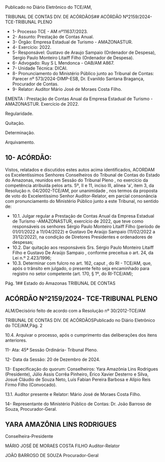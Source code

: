 Publicado  no  Diário  Eletrônico do TCE/AM,

TRIBUNAL DE CONTAS DIV. DE ACÓRDÃOS## ACÓRDÃO Nº2159/2024- TCE-TRIBUNAL PLENO

- 1- Processo TCE - AM nº11637/2023.
- 2- Assunto: Prestação de Contas Anual.
- 3- Órgão: Empresa Estadual de Turismo - AMAZONASTUR.
- 4- Exercício: 2022.
- 5- Responsável: Gustavo  de  Araujo  Sampaio  (Ordenador  de  Despesa),  Sergio  Paulo Monteiro Litaiff Filho (Ordenador de Despesa).
- 6- Advogado: Ruy S L Mendonca - OAB/AM A867.
- 7- Unidade Técnica: DICAI.
- 8- Pronunciamento  do  Ministério  Público  junto  ao  Tribunal  de  Contas: Parecer  nº 573/2024-DIMP-ESB, Dr. Evanildo Santana Bragança, Procurador de Contas.
- 9- Relator: Auditor Mário José de Moraes Costa Filho.

EMENTA :  Prestação de Contas Anual da Empresa Estadual  de  Turismo  -  AMAZONASTUR.  Exercício de 2022.

Regularidade.

Quitação.

Determinação.

Arquivamento.

## 10-  ACÓRDÃO:

Vistos, relatados e discutidos estes autos acima identificados, ACORDAM os Excelentíssimos Senhores Conselheiros do Tribunal de Contas do Estado do Amazonas, reunidos em Sessão do Tribunal Pleno , no exercício da competência atribuída pelos arts. 5º, II e  11,  inciso  III, alínea  'a', item  3,  da  Resolução  n.  04/2002-TCE/AM, por unanimidade , nos termos da proposta de voto do Excelentíssimo Senhor Auditor-Relator, em parcial consonância com pronunciamento do Ministério Público junto a este Tribunal, no sentido de:

- 10.1. Julgar regular a Prestação de Contas Anual da Empresa Estadual de Turismo -AMAZONASTUR,  exercício  de  2022,  que  teve como responsáveis os senhores Sérgio Paulo Monteiro Litaiff Filho (período de 01/01/2022 a 11/04/2022) e Gustavo De Araújo Sampaio (11/02/2022  a  31/12/2022),  na  condição  de  Diretores  Presidentes  e ordenadores de despesas;
- 10.2. Dar  quitação aos  responsáveis Srs.  Sérgio  Paulo  Monteiro  Litaiff Filho e Gustavo De Araújo Sampaio , conforme preceitua o art. 24, da Lei n.º 2.423/1996;
- 10.3. Determinar com fulcro no art. 162, caput , do RI - TCE/AM, que, após o trânsito em julgado, o presente feito seja encaminhado para registro no setor competente (art. 170, § 1º, do RI-TCE/AM);

Pág. 1## Estado do Amazonas TRIBUNAL DE CONTAS

## ACÓRDÃO Nº2159/2024- TCE-TRIBUNAL PLENO

ALM/Decisório feito de acordo com a Resolução nº 30/2012-TCE/AM

TRIBUNAL DE CONTAS DIV. DE ACÓRDÃOSPublicado  no  Diário  Eletrônico do TCE/AM,Pág. 2

10.4. Arquivar o processo, após o cumprimento das deliberações dos itens anteriores.

11-  Ata: 45ª Sessão Ordinária- Tribunal Pleno.

12-  Data da Sessão: 20 de Dezembro de 2024.

13-  Especificação do quorum: Conselheiros: Yara Amazônia Lins Rodrigues (Presidente), Júlio Assis Corrêa Pinheiro, Érico Xavier Desterro e Silva, Josué Cláudio de Souza Neto, Luís Fabian Pereira Barbosa e Alípio Reis Firmo Filho (Convocado).

13.1. Auditor presente e Relator: Mário José de Moraes Costa Filho.

14-  Representante  do  Ministério  Público  de  Contas: Dr.  João  Barroso  de  Souza, Procurador-Geral.

## YARA AMAZÔNIA LINS RODRIGUES

Conselheira-Presidente

MÁRIO JOSÉ DE MORAES COSTA FILHO Auditor-Relator

JOÃO BARROSO DE SOUZA Procurador-Geral